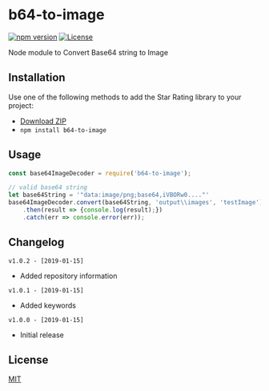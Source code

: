 # b64-to-image

[![npm version](https://img.shields.io/badge/npm-v1.0.2-brightgreen.svg)](https://www.npmjs.com/package/b64-to-image/v/1.0.2)
[![License](https://img.shields.io/badge/license-MIT-blue.svg)](https://github.com/riteshgandhi/b64-to-image)

Node module to Convert Base64 string to Image

## Installation

Use one of the following methods to add the Star Rating library to your project:

- [Download ZIP](https://github.com/riteshgandhi/b64-to-image/archive/master.zip)
- `npm install b64-to-image`

## Usage

```JavaScript
const base64ImageDecoder = require('b64-to-image');

// valid base64 string
let base64String = '"data:image/png;base64,iVBORw0...."'
base64ImageDecoder.convert(base64String, 'output\\images', 'testImage')
    .then(result => {console.log(result);})
    .catch(err => console.error(err));
```

## Changelog

`v1.0.2 - [2019-01-15]`
- Added repository information

`v1.0.1 - [2019-01-15]`
- Added keywords

`v1.0.0 - [2019-01-15]`
- Initial release

## License

[MIT](/LICENSE)